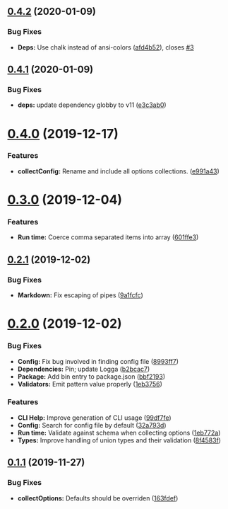 ## [0.4.2](https://github.com/stencila/configa/compare/v0.4.1...v0.4.2) (2020-01-09)


### Bug Fixes

* **Deps:** Use chalk instead of ansi-colors ([afd4b52](https://github.com/stencila/configa/commit/afd4b526cadd9ec8974d1e3ea6c7280388fd8171)), closes [#3](https://github.com/stencila/configa/issues/3)

## [0.4.1](https://github.com/stencila/configa/compare/v0.4.0...v0.4.1) (2020-01-09)


### Bug Fixes

* **deps:** update dependency globby to v11 ([e3c3ab0](https://github.com/stencila/configa/commit/e3c3ab025e01e123f839cb017262490d5e666a42))

# [0.4.0](https://github.com/stencila/configa/compare/v0.3.0...v0.4.0) (2019-12-17)


### Features

* **collectConfig:** Rename and include all options collections. ([e991a43](https://github.com/stencila/configa/commit/e991a43b1b68a854b9f0fe5c02b19c28e9e95c27))

# [0.3.0](https://github.com/stencila/configa/compare/v0.2.1...v0.3.0) (2019-12-04)


### Features

* **Run time:** Coerce comma separated items into array ([601ffe3](https://github.com/stencila/configa/commit/601ffe36394ee2874107f84697c8a2ff103d3b3a))

## [0.2.1](https://github.com/stencila/configa/compare/v0.2.0...v0.2.1) (2019-12-02)


### Bug Fixes

* **Markdown:** Fix escaping of pipes ([9a1fcfc](https://github.com/stencila/configa/commit/9a1fcfcb8577c9798de087bafdadd2d76fc2ceea))

# [0.2.0](https://github.com/stencila/configa/compare/v0.1.1...v0.2.0) (2019-12-02)


### Bug Fixes

* **Config:** Fix bug involved in finding config file ([8993ff7](https://github.com/stencila/configa/commit/8993ff74218a9e19b48c6e8be7c818472b59dbaf))
* **Dependencies:** Pin; update Logga ([b2bcac7](https://github.com/stencila/configa/commit/b2bcac794b481e04b437a5290e0fceaffd9e0160))
* **Package:** Add bin entry to package.json ([bbf2193](https://github.com/stencila/configa/commit/bbf2193e86b927e948bc68f243969ccb8c09742b))
* **Validators:** Emit pattern value properly ([1eb3756](https://github.com/stencila/configa/commit/1eb3756b9861b2abe1dbe4af1a758297b5fc3009))


### Features

* **CLI Help:** Improve generation of CLI usage ([99df7fe](https://github.com/stencila/configa/commit/99df7fead10ec3f50269babcc5fb14e805d647a3))
* **Config:** Search for config file by default ([32a793d](https://github.com/stencila/configa/commit/32a793df579b785c2e38722e218f574fe36c74f8))
* **Run time:** Validate against schema when collecting options ([1eb772a](https://github.com/stencila/configa/commit/1eb772a992fea4def2947e01fa8ecb9019e4d56e))
* **Types:** Improve handling of union types and their validation ([8f4583f](https://github.com/stencila/configa/commit/8f4583f80ce08d79bed2985992381e7a21e83779))

## [0.1.1](https://github.com/stencila/configa/compare/v0.1.0...v0.1.1) (2019-11-27)


### Bug Fixes

* **collectOptions:** Defaults should be overriden ([163fdef](https://github.com/stencila/configa/commit/163fdefe03b2a60afcd0d808e0c4a6fcf31edaca))
